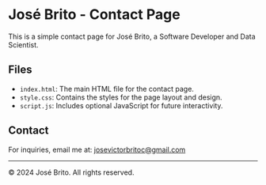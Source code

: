 # José Brito - Contact Page

This is a simple contact page for José Brito, a Software Developer and Data Scientist.

## Files
- `index.html`: The main HTML file for the contact page.
- `style.css`: Contains the styles for the page layout and design.
- `script.js`: Includes optional JavaScript for future interactivity.

## Contact
For inquiries, email me at: [josevictorbritoc@gmail.com](mailto:josevictorbritoc@gmail.com)

---
© 2024 José Brito. All rights reserved.
